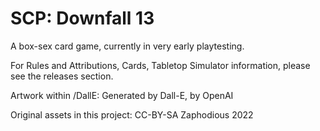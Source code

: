 # SCP: Downfall 13
 
A box-sex card game, currently in very early playtesting. 

For Rules and Attributions, Cards, Tabletop Simulator information, please see the releases section.

Artwork within /DallE: Generated by Dall-E, by OpenAI

Original assets in this project: CC-BY-SA Zaphodious 2022